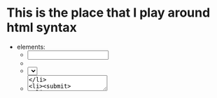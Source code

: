 # This is the place that I play around html syntax
- elements:
	- <input>
	- <datalist>
	- <select>
		- <opiton>
	- <textarea>
	- <submit>
